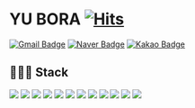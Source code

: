 
# YU BORA [![Hits](https://hits.seeyoufarm.com/api/count/incr/badge.svg?url=https%3A%2F%2Fgithub.com%2Fyubora&count_bg=%234B2C96&title_bg=%234B2C96&icon=&icon_color=%23E7E7E7&title=welcome%E2%9C%A8&edge_flat=true)](https://hits.seeyoufarm.com)

[![Gmail Badge](https://img.shields.io/badge/Gmail-d14836?style=flat-square&logo=Gmail&logoColor=white&link=mailto:purple29b@gmail.com)](mailto:kimsh1691@gmail.com)
[![Naver Badge](https://img.shields.io/badge/Naver-03C75A?style=flat-square&logo=Naver&logoColor=white&link=mailto:purple29b@naver.com)](mailto:rlatngus1691@naver.com)
[![Kakao Badge](https://img.shields.io/badge/Kakao-FFCD00?style=flat-square&logo=Kakao&logoColor=black&link=mailto:project8@kakao.com)](mailto:project8@kakao.com)






##

<!-- ### Hi there 👋 -->
<!--
**yubora/yubora** is a ✨ _special_ ✨ repository because its `README.md` (this file) appears on your GitHub profile.

Here are some ideas to get you started:

- 🔭 I’m currently working on ...
- 🌱 I’m currently learning ...
- 👯 I’m looking to collaborate on ...
- 🤔 I’m looking for help with ...
- 💬 Ask me about ...
- 📫 How to reach me: ...
- 😄 Pronouns: ...
- ⚡ Fun fact: ...
-->

## 👩🏻‍💻 Stack
<p>
  <img src="https://img.shields.io/badge/Spring-6DB33F?style=flat-square&logo=Spring&logoColor=white"> <!--spring-->
  <img src="https://img.shields.io/badge/Spring Boot-6DB33F?style=flat-square&logo=Spring Boot&logoColor=white"> <!--spring boot-->
    <img src="https://img.shields.io/badge/Java-007396?style=flat-square&logo=Java&logoColor=white"> <!--java-->
  <img src="https://img.shields.io/badge/MySQL-4479A1?style=flat-square&logo=MySQL&logoColor=white"> <!--mysql-->
    <img src="https://img.shields.io/badge/Oracle-F80000?style=flat-square&logo=Oracle&logoColor=white"> <!--oracle-->
  <img src="https://img.shields.io/badge/JavaScript-F7DF1E?style=flat-square&logo=JavaScript&logoColor=black"> <!--js-->
  <img src="https://img.shields.io/badge/Vue.js-4FC08D?style=flat-square&logo=Vue.js&logoColor=white"> <!--vue-->
  <img src="https://img.shields.io/badge/jQeury-0769AD?style=flat-square&logo=jQuery&logoColor=white"> <!--jquery-->
  <img src="https://img.shields.io/badge/HTML-E34F26?style=flat-square&logo=HTML5&logoColor=white"> <!--html-->
  <img src="https://img.shields.io/badge/CSS-1572B6?style=flat-square&logo=CSS3&logoColor=white"> <!--css-->
  <img src="https://img.shields.io/badge/Git-F05032?style=flat-square&logo=Git&logoColor=white"> <!--git-->
    <img src="https://img.shields.io/badge/IntelliJ IDEA-000000?style=flat-square&logo=IntelliJ IDEA&logoColor=white"> <!--intelliJ-->
</p>

